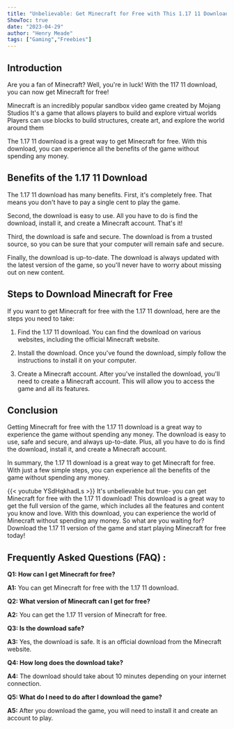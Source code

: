 ```yaml
---
title: "Unbelievable: Get Minecraft for Free with This 1.17 11 Download!"
ShowToc: true 
date: "2023-04-29"
author: "Henry Meade" 
tags: ["Gaming","Freebies"]
---
```

## Introduction

Are you a fan of Minecraft? Well, you're in luck! With the 117 11 download, you can now get Minecraft for free!

Minecraft is an incredibly popular sandbox video game created by Mojang Studios It's a game that allows players to build and explore virtual worlds Players can use blocks to build structures, create art, and explore the world around them

The 1.17 11 download is a great way to get Minecraft for free. With this download, you can experience all the benefits of the game without spending any money.

## Benefits of the 1.17 11 Download

The 1.17 11 download has many benefits. First, it's completely free. That means you don't have to pay a single cent to play the game.

Second, the download is easy to use. All you have to do is find the download, install it, and create a Minecraft account. That's it!

Third, the download is safe and secure. The download is from a trusted source, so you can be sure that your computer will remain safe and secure.

Finally, the download is up-to-date. The download is always updated with the latest version of the game, so you'll never have to worry about missing out on new content.

## Steps to Download Minecraft for Free

If you want to get Minecraft for free with the 1.17 11 download, here are the steps you need to take:

1. Find the 1.17 11 download. You can find the download on various websites, including the official Minecraft website.

2. Install the download. Once you've found the download, simply follow the instructions to install it on your computer.

3. Create a Minecraft account. After you've installed the download, you'll need to create a Minecraft account. This will allow you to access the game and all its features.

## Conclusion

Getting Minecraft for free with the 1.17 11 download is a great way to experience the game without spending any money. The download is easy to use, safe and secure, and always up-to-date. Plus, all you have to do is find the download, install it, and create a Minecraft account.

In summary, the 1.17 11 download is a great way to get Minecraft for free. With just a few simple steps, you can experience all the benefits of the game without spending any money.

{{< youtube YSdHqkhadLs >}} 
It's unbelievable but true- you can get Minecraft for free with the 1.17 11 download! This download is a great way to get the full version of the game, which includes all the features and content you know and love. With this download, you can experience the world of Minecraft without spending any money. So what are you waiting for? Download the 1.17 11 version of the game and start playing Minecraft for free today!

## Frequently Asked Questions (FAQ) :
**Q1: How can I get Minecraft for free?**

**A1:** You can get Minecraft for free with the 1.17 11 download. 

**Q2: What version of Minecraft can I get for free?**

**A2:** You can get the 1.17 11 version of Minecraft for free. 

**Q3: Is the download safe?**

**A3:** Yes, the download is safe. It is an official download from the Minecraft website. 

**Q4: How long does the download take?**

**A4:** The download should take about 10 minutes depending on your internet connection. 

**Q5: What do I need to do after I download the game?**

**A5:** After you download the game, you will need to install it and create an account to play.



